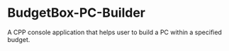 # BudgetBox-PC-Builder
A CPP console application that helps user to build a PC within a specified budget.
